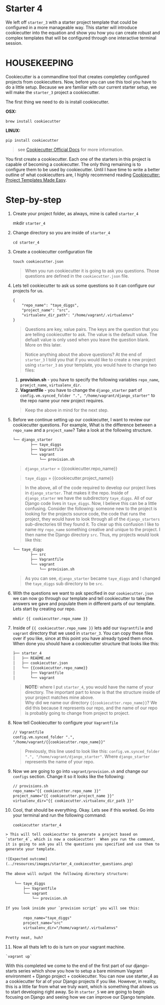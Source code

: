# Starter 4

We left off `starter_3` with a starter project template that could be configured in a more manageable way.  This starter will introduce cookiecutter into the equation and show you how you can create robust and complex templates that will be configured through one interactive terminal session.  

# HOUSEKEEPING

Cookiecutter is a commandline tool that creates completley configured projects from cookiecutters.  Now, before you can use this tool you have to do a little setup.  Because we are familiar with our current starter setup, we will make the `starter_3` project a cookiecutter.  

The first thing we need to do is install cookiecutter.

**OSX:**

`brew install cookiecutter`

**LINUX:**

`pip install cookiecutter`

> see <a href="https://cookiecutter.readthedocs.org/en/latest/installation.html" target="_target">Cookiecutter Official Docs</a> for more information.

You first create a cookiecutter.  Each one of the starters in this project is capable of becoming a cookiecutter.  The only thing remaining is to configure them to be used by cookiecutter.  Until I have time to write a better outline of what cookiecutters are, I highly recommend reading <a href="http://www.pydanny.com/cookie-project-templates-made-easy.html" target="_target">Cookiecutter: Project Templates Made Easy</a>.

# Step-by-step

1.  Create your project folder, as always, mine is called `starter_4`

    mkdir `starter_4`

2.  Change directory so you are inside of `starter_4`

    `cd starter_4` 

3.  Create a cookiecutter configuration file

    `touch cookiecutter.json`

    > When you run cookiecutter it is going to ask you questions.  Those questions are defined in the `cookiecutter.json` file.  

4.  Lets tell cookiecutter to ask us some questions so it can configure our projects for us.

        {
            "repo_name": "taye_diggs",
            "project_name": "src",
            "virtualenv_dir_path": "/home/vagrant/.virtualenvs"
        }

    > Questions are key, value pairs.  The keys are the question that you are telling cookiecutter to ask.  The value is the default value.  The defualt value is only used when you leave the question blank.  More on this later.

    > Notice anything about the above questions?  At the end of `starter_3` I told you that if you would like to create a new project using `starter_3` as your template, you would have to change two files:
    1.  **provision.sh** - you have to specify the following variables `repo_name`, `proejct_name`, `virtualenv_dir`.
    2.  **Vagrantfile** - you have to change the `django_starter` part of `config.vm.synced_folder ".", "/home/vagrant/django_starter"` to the repo name your new project requires.  

    > Keep the above in mind for the next step.

5.  Before we continue setting up our cookiecutter, I want to review our cookiecutter questions.  For example, What is the difference between a `repo_name` and a `project_name`?  Take a look at the following structure.

        └── django_starter
                ├── taye_diggs 
                ├── Vagrantfile
                └── vagrant
                    └── provision.sh

    > `django_starter` = {{cookiecutter.repo_name}}

    > `taye_diggs` = {{cookiecutter.project_name}} 

    > In the above, all of the code required to develop our project lives in `django_starter`.  That makes it the repo.  Inside of `django_starter` we have the subdirectory `taye_diggs`.  All of our Django code lives in `taye_diggs`.  Now, I believe this can be a little confusing.  Consider the following: someone new to the project is looking for the projects source code, the code that runs the project, they would have to look through all of the `django_starters` sub-directories till they found it.  To clear up this confusion I like to name my `repo_name` something creative and unique to the project.  I then name the Django directory `src`.  Thus, my projects would look like this:

        └── taye_diggs
                ├── src
                ├── Vagrantfile
                └── vagrant
                    └── provision.sh        

    > As you can see, `django_starter` became `taye_diggs` and I changed the `taye_diggs` sub directory to be `src`.

6. With the questions we want to ask specified in our `cookiecutter.json` we can now go through our template and tell cookiecutter to take the answers we gave and populate them in different parts of our template.  Lets start by creating our repo.

    `mkdir {{ cookiecutter.repo_name }}`

7.  Inside of `{{ cookiecutter.repo_name }}` lets add our `Vagrantfile` and `vagrant` directory that we used in `starter_3`.  You can copy these files over if you like, since at this point you have already typed them once.  When done you should have a cookiecutter structure that looks like this:

        ├── starter_4
        │   ├── README.md
        │   ├── cookiecutter.json
        │   └── {{cookiecutter.repo_name}}
        │       ├── Vagrantfile
        │       └── vagrant

    >  **NOTE:**  where I put `starter_4`, you would have the name of your directory.  The important part to know is that the structure inside of your project matches mine above.  
    >  Why did we name our directory `{{cookiecutter.repo_name}}`?  We did this because it represents our repo, and the name of our repo is probably going to change from project to project.
 
8.  Now tell Cookiecutter to configure your `Vagrantfile`

        // Vagrantfile
        config.vm.synced_folder ".", "/home/vagrant/{{cookiecutter.repo_name}}"

    > Previously, this line used to look like this:  `config.vm.synced_folder ".", "/home/vagrant/django_starter"`.  Where `django_starter` represents the name of your repo.

9.  Now we are going to go into `vagrant/provision.sh` and change our `configs` section.  Change it so it looks like the following:

        // provisions.sh
        repo_name="{{ cookiecutter.repo_name }}"
        project_name="{{ cookiecutter.project_name }}"
        virtualenv_dir="{{ cookiecutter.virtualenv_dir_path }}"

10.  Cool, that should be everything.  Okay.  Lets see if this worked.  Go into your terminal and run the following command:

        `cookiecutter starter_4`

    > This will tell cookiecutter to generate a project based on `starter_4`, which is now a cookiecutter!  When you run the command, it is going to ask you all the questions you specified and use them to generate your template. 
    
    ![Expected outcome](../resources/images/starter_4_cookiecutter_questions.png)

    The above will output the following directory structure:

        └── taye_diggs
            ├── Vagrantfile
            └── vagrant
                └── provision.sh

    If you look inside your `provision script` you will see this:

            repo_name="taye_diggs"
            project_name="src"
            virtualenv_dir="/home/vagrant/.virtualenvs"

    Pretty neat, huh?

11.  Now all thats left to do is turn on your vagrant machine.

    `vagrant up`


With this completed we come to the end of the first part of our django-starts series which show you how to setup a bare minimum Vagrant environment + Django project + cookiecutter.  You can now use starter_4 as a cookiecutter for al of your Django projects if you like.  However, in reality, this is a little far from what we truly want, which is something that allows us to start developing right away.  So in `starter_5` we are going to begin focusing on Django and seeing how we can improve our Django template.
